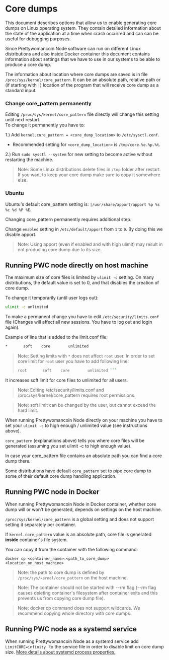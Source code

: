 # Core dumps

This document describes options that allow us to enable generating core dumps on Linux operating system. They contain detailed information about the state of the application at a time when crash occurred and can can be useful for debugging purposes.

Since Prettywomancoin Node software can run on different Linux distributions and also inside Docker container this document contains information about settings that we have to use in our systems to be able to produce a core dump.

The information about location where core dumps are saved is in file `/proc/sys/kernel/core_pattern`. It can be an absolute path, relative path or (if starting with `|`) location of the program that will receive core dump as a standard input.

### Change core_pattern permanently

Editing `/proc/sys/kernel/core_pattern` file directly will change this setting until next restart. \
To change it permanently you have to:

1.) Add `kernel.core_pattern = <core_dump_location>` to `/etc/sysctl.conf`.
- Recommended setting for `<core_dump_location>` is `/tmp/core.%e.%p.%t`.

2.) Run `sudo sysctl --system` for new setting to become active without restarting the machine.

> Note: Some Linux distributions delete files in `/tmp` folder after restart. If you want to keep your core dump make sure to copy it somewhere else.

### Ubuntu

Ubuntu's default core_pattern setting is: `|/usr/share/apport/apport %p %s %c %d %P %E`.

Changing core_pattern permanently requires additional step.

Change `enabled` setting in `/etc/default/apport` from `1` to `0`. By doing this we disable apport.

> Note: Using apport (even if enabled and with high ulimit) may result in not producing core dump due to its size.

## Running PWC node directly on host machine

The maximum size of core files is limited by `ulimit -c` setting. On many distributions, the default value is set to 0, and that disables the creation of core dump.

To change it temporarily (until user logs out):

```bash
ulimit -c unlimited
```

To make a permanent change you have to edit `/etc/security/limits.conf` file (Changes will affect all new sessions. You have to log out and login again).

Example of line that is added to the limit.conf file:

```bash
*       soft    core        unlimited
```

> Note: Setting limits with `*` does not affect `root` user. In order to set core limit for `root` user you have to add following line:
> ```bash
> root       soft    core        unlimited ```

It increases soft limit for core files to unlimited for all users.

> Note: Editing /etc/security/limits.conf and /proc/sys/kernel/core_pattern requires root permissions.

> Note: soft limit can be changed by the user, but cannot exceed the hard limit.

When running Prettywomancoin Node directly on your machine you have to set your `ulimit -c` to high enough / unlimited value (see instructions above).

`core_pattern` (explanations above) tells you where core files will be generated (assuming you set ulimit -c to high enough value).

In case your core_pattern file contains an absolute path you can find a core dump there.

Some distributions have default `core_pattern` set to pipe core dump to some of their default core dump handling application.

## Running PWC node in Docker

When running Prettywomancoin Node in Docker container, whether core dump will or won't be generated, depends on settings on the host machine.

`/proc/sys/kernel/core_pattern` is a global setting and does not support setting it separately per container.

If `kernel.core_pattern` value is an absolute path, core file is generated __inside__ container's file system.

You can copy it from the container with the following command:

```docker
docker cp <container_name>:<path_to_core_dump> <location_on_host_machine>
```

> Note: the path to core dump is defined by `/proc/sys/kernel/core_pattern` on the host machine.

> Note: The container should not be started with --rm flag (--rm flag causes deleting container's filesystem after container exits and this prevents us from copying core dump file).

> Note: docker cp command does not support wildcards. We recommend copying whole directory with core dumps.

## Running PWC node as a systemd service

When running Prettywomancoin Node as a systemd service add `LimitCORE=infinity ` to the service file in order to disable limit on core dump size. [More details about systemd process properties.](https://www.freedesktop.org/software/systemd/man/systemd.exec.html#Process%20Properties)